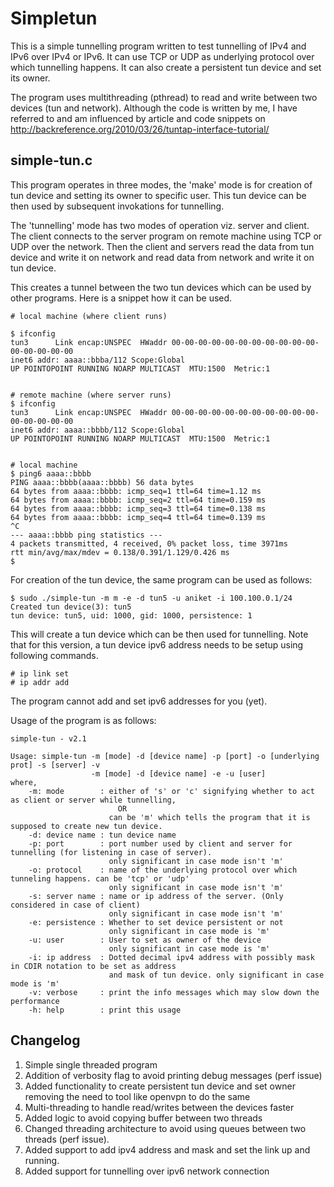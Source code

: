 Simpletun
=========

This is a simple tunnelling program written to test tunnelling of IPv4 and IPv6 over IPv4 or IPv6. It can use TCP or UDP as underlying protocol over which tunnelling happens.
It can also create a persistent tun device and set its owner.

The program uses multithreading (pthread) to read and write between two devices (tun and network).
Although the code is written by me, I have referred to and am influenced by article and code snippets on http://backreference.org/2010/03/26/tuntap-interface-tutorial/ 


simple-tun.c
-------------


This program operates in three modes, the 'make' mode is for creation of tun device and setting its owner
to specific user. This tun device can be then used by subsequent invokations for tunnelling.

The 'tunnelling' mode has two modes of operation viz. server and client. The client connects to the 
server program on remote machine using TCP or UDP over the network. Then the client and servers read 
the data from tun device and write it on network and read data from network and write it on tun device. 

This creates a tunnel between the two tun devices which can be used by other programs. Here is a 
snippet how it can be used.

	# local machine (where client runs)

	$ ifconfig
	tun3      Link encap:UNSPEC  HWaddr 00-00-00-00-00-00-00-00-00-00-00-00-00-00-00-00  
	inet6 addr: aaaa::bbba/112 Scope:Global
	UP POINTOPOINT RUNNING NOARP MULTICAST  MTU:1500  Metric:1


	# remote machine (where server runs)
	$ ifconfig 
	tun3      Link encap:UNSPEC  HWaddr 00-00-00-00-00-00-00-00-00-00-00-00-00-00-00-00  
	inet6 addr: aaaa::bbbb/112 Scope:Global
	UP POINTOPOINT RUNNING NOARP MULTICAST  MTU:1500  Metric:1


	# local machine
	$ ping6 aaaa::bbbb
	PING aaaa::bbbb(aaaa::bbbb) 56 data bytes
	64 bytes from aaaa::bbbb: icmp_seq=1 ttl=64 time=1.12 ms
	64 bytes from aaaa::bbbb: icmp_seq=2 ttl=64 time=0.159 ms
	64 bytes from aaaa::bbbb: icmp_seq=3 ttl=64 time=0.138 ms
	64 bytes from aaaa::bbbb: icmp_seq=4 ttl=64 time=0.139 ms
	^C
	--- aaaa::bbbb ping statistics ---
	4 packets transmitted, 4 received, 0% packet loss, time 3971ms
	rtt min/avg/max/mdev = 0.138/0.391/1.129/0.426 ms
	$ 


For creation of the tun device, the same program can be used as follows:

	$ sudo ./simple-tun -m m -e -d tun5 -u aniket -i 100.100.0.1/24
	Created tun device(3): tun5
	tun device: tun5, uid: 1000, gid: 1000, persistence: 1

This will create a tun device which can be then used for tunnelling.
Note that for this version, a tun device ipv6 address needs to be setup using following commands. 

	# ip link set
	# ip addr add

The program cannot add and set ipv6 addresses for you (yet).

Usage of the program is as follows:

	simple-tun - v2.1

	Usage: simple-tun -m [mode] -d [device name] -p [port] -o [underlying prot] -s [server] -v 
					  -m [mode] -d [device name] -e -u [user]
	where,
		-m: mode        : either of 's' or 'c' signifying whether to act as client or server while tunnelling,
							OR
						  can be 'm' which tells the program that it is supposed to create new tun device.
		-d: device name : tun device name
		-p: port        : port number used by client and server for tunnelling (for listening in case of server).
						  only significant in case mode isn't 'm'
		-o: protocol    : name of the underlying protocol over which tunneling happens. can be 'tcp' or 'udp'
						  only significant in case mode isn't 'm'
		-s: server name : name or ip address of the server. (Only considered in case of client)
						  only significant in case mode isn't 'm'
		-e: persistence : Whether to set device persistent or not
						  only significant in case mode is 'm'
		-u: user        : User to set as owner of the device
						  only significant in case mode is 'm'
		-i: ip address  : Dotted decimal ipv4 address with possibly mask in CDIR notation to be set as address
						  and mask of tun device. only significant in case mode is 'm'
		-v: verbose     : print the info messages which may slow down the performance
		-h: help        : print this usage

Changelog
---------

1. Simple single threaded program
2. Addition of verbosity flag to avoid printing debug messages (perf issue)
3. Added functionality to create persistent tun device and set owner removing the need to tool like openvpn to do the same
4. Multi-threading to handle read/writes between the devices faster
5. Added logic to avoid copying buffer between two threads
6. Changed threading architecture to avoid using queues between two threads (perf issue).
7. Added support to add ipv4 address and mask and set the link up and running.
8. Added support for tunnelling over ipv6 network connection
